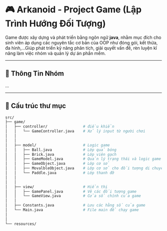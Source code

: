 # 🎮 Arkanoid - Project Game (Lập Trình Hướng Đối Tượng) 

Game được xây dựng và phát triển bằng ngôn ngữ **java**, nhằm mục đích cho sinh viên áp dụng các nguyên tắc cơ bản của OOP
như đóng gói, kết thừa, đa hình,...Giúp phát triển kỹ năng phân tích, giải quyết vấn đề, rèn luyện kĩ năng làm việc nhóm và 
quản lý dự án phần mềm.

---
## 🔎 Thông Tin Nhóm
...

---

## 📂 Cấu trúc thư mục

```bash
src/
├── game/
│   ├── controller/                # điều khiển
│   │   └── GameController.java    # Xử lý input từ người chơi
│   │
│   │
│   ├── model/                     # Logic game
│   │   ├── Ball.java              # Lớp quả bóng
│   │   ├── Brick.java             # Lớp viên gạch
│   │   ├── GameModel.java         # Quản lý trạng thái và logic game
│   │   ├── GameObject.java        # Lớp cơ sở
│   │   ├── MovalbleObject.java    # Lớp cơ sở cho đối tượng di chuyển
│   │   └── Paddle.java            # Lớp thanh đỡ
│   │
│   │
│   ├── view/                      # Hiển thị
│   │   ├── GamePanel.java         # Vẽ các đối tượng game
│   │   └── GameView.java          # Cửa sổ chính của game
│   │
│   ├── Constants.java             # Lưu các hằng số của game
│   └── Main.java                  # File main để chạy game
│
│
└── resources/